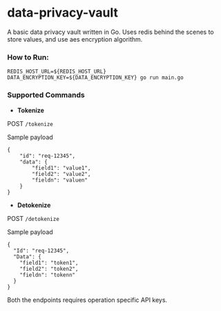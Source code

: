 # data-privacy-vault

A basic data privacy vault written in Go. Uses redis behind the scenes to store values, and use aes encryption algorithm.

### **How to Run:**

```REDIS_HOST_URL=${REDIS_HOST_URL} DATA_ENCRYPTION_KEY=${DATA_ENCRYPTION_KEY} go run main.go```

### **Supported Commands**

* **Tokenize**

POST ```/tokenize```

Sample payload
```
{
	"id": "req-12345",
	"data": {
		"field1": "value1",
		"field2": "value2",
		"fieldn": "valuen"
	}
}
```

* **Detokenize**

POST ```/detokenize```

Sample payload

```
{
  "Id": "req-12345",
  "Data": {
    "field1": "token1",
    "field2": "token2",
    "fieldn": "tokenn"
  }
}
```


Both the endpoints requires operation specific API keys. 
